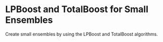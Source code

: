 # **LPBoost and TotalBoost for Small Ensembles**

Create small ensembles by using the LPBoost and TotalBoost algorithms.
